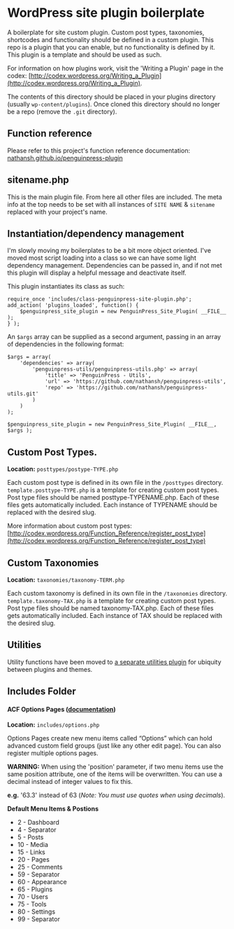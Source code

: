 # WordPress site plugin boilerplate

A boilerplate for site custom plugin. Custom post types, taxonomies, shortcodes and functionality should be defined in a custom plugin. This repo is a plugin that you can enable, but no functionality is defined by it. This plugin is a template and should be used as such.

For information on how plugins work, visit the 'Writing a Plugin' page in the codex: [http://codex.wordpress.org/Writing_a_Plugin](http://codex.wordpress.org/Writing_a_Plugin).

The contents of this directory should be placed in your plugins directory (usually `wp-content/plugins`). Once cloned this directory should no longer be a repo (remove the `.git` directory).

## Function reference

Please refer to this project's function reference documentation: [nathansh.github.io/penguinpress-plugin](http://nathansh.github.io/penguinpress-plugin/docs)

## sitename.php

This is the main plugin file. From here all other files are included. The meta info at the top needs to be set with all instances of `SITE NAME` & `sitename` replaced with your project's name.

## Instantiation/dependency management

I'm slowly moving my boilerplates to be a bit more object oriented. I've moved most script loading into a class so we can have some light dependency management. Dependencies can be passed in, and if not met this plugin will display a helpful message and deactivate itself.

This plugin instantiates its class as such:

	require_once 'includes/class-penguinpress-site-plugin.php';
	add_action( 'plugins_loaded', function() {
		$penguinpress_site_plugin = new PenguinPress_Site_Plugin( __FILE__ );
	} );

An `$args` array can be supplied as a second argument, passing in an array of dependencies in the following format:

	$args = array(
		'dependencies' => array(
			'penguinpress-utils/penguinpress-utils.php' => array(
				'title' => 'PenguinPress - Utils',
				'url' => 'https://github.com/nathansh/penguinpress-utils',
				'repo' => 'https://github.com/nathansh/penguinpress-utils.git'
			)
		)
	);

	$penguinpress_site_plugin = new PenguinPress_Site_Plugin( __FILE__, $args );

## Custom Post Types.
**Location:** `posttypes/postype-TYPE.php`

Each custom post type is defined in its own file in the `/posttypes` directory. `template.posttype-TYPE.php` is a template for creating custom post types. Post type files should be named posttype-TYPENAME.php. Each of these files gets automatically included. Each instance of TYPENAME should be replaced with the desired slug.

More information about custom post types: [http://codex.wordpress.org/Function_Reference/register_post_type](http://codex.wordpress.org/Function_Reference/register_post_type)

## Custom Taxonomies
**Location:** `taxonomies/taxonomy-TERM.php`

Each custom taxonomy is defined in its own file in the `/taxonomies` directory. `template.taxonomy-TAX.php` is a template for creating custom post types. Post type files should be named taxonomy-TAX.php. Each of these files gets automatically included. Each instance of TAX should be replaced with the desired slug.

## Utilities
Utility functions have been moved to [a separate utilities plugin](https://github.com/nathansh/penguinpress-utils) for ubiquity between plugins and themes.


## Includes Folder

#### ACF Options Pages ([documentation](http://www.advancedcustomfields.com/resources/acf_add_options_page))

**Location:** `includes/options.php`

Options Pages create new menu items called “Options” which can hold advanced custom field groups (just like any other edit page). You can also register multiple options pages.

**WARNING:** When using the 'position' parameter, if two menu items use the same position attribute, one of the items will be overwritten. You can use a decimal instead of integer values to fix this.

**e.g.** '63.3' instead of 63 (*Note: You must use quotes when using decimals*).

**Default Menu Items & Postions**

- 2 - Dashboard
- 4 - Separator
- 5 - Posts
- 10 - Media
- 15 - Links
- 20 - Pages
- 25 - Comments
- 59 - Separator
- 60 - Appearance
- 65 - Plugins
- 70 - Users
- 75 - Tools
- 80 - Settings
- 99 - Separator﻿
